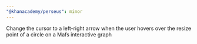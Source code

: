 ```yaml
---
"@khanacademy/perseus": minor
---
```


Change the cursor to a left-right arrow when the user hovers over the resize point of a circle on a Mafs interactive graph
